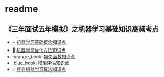 # readme
《三年面试五年模拟》之机器学习基础知识高频考点
-----------------------

*   :star: [机器学习基础概念知识点](%E6%9C%BA%E5%99%A8%E5%AD%A6%E4%B9%A0%E5%9F%BA%E7%A1%80%E6%A6%82%E5%BF%B5%E7%9F%A5%E8%AF%86%E7%82%B9.md)
*   :rocket: [机器学习优化方法知识点](%E6%9C%BA%E5%99%A8%E5%AD%A6%E4%B9%A0%E4%BC%98%E5%8C%96%E6%96%B9%E6%B3%95%E7%9F%A5%E8%AF%86%E7%82%B9.md)
*   :orange\_book: [损失函数知识点](%E6%8D%9F%E5%A4%B1%E5%87%BD%E6%95%B0%E7%9F%A5%E8%AF%86%E7%82%B9.md)
*   :blue\_book: [模型评估知识点](%E6%A8%A1%E5%9E%8B%E8%AF%84%E4%BC%B0%E7%9F%A5%E8%AF%86%E7%82%B9.md)
*   :bulb: [经典机器学习算法知识点](%E7%BB%8F%E5%85%B8%E6%9C%BA%E5%99%A8%E5%AD%A6%E4%B9%A0%E7%AE%97%E6%B3%95%E7%9F%A5%E8%AF%86%E7%82%B9.md)